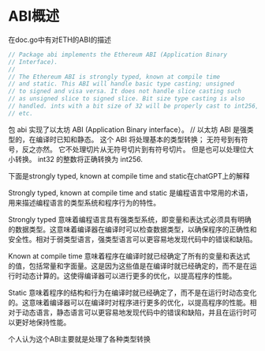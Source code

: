 # ABI概述

在doc.go中有对ETH的ABI的描述

```go
// Package abi implements the Ethereum ABI (Application Binary
// Interface).
//
// The Ethereum ABI is strongly typed, known at compile time
// and static. This ABI will handle basic type casting; unsigned
// to signed and visa versa. It does not handle slice casting such
// as unsigned slice to signed slice. Bit size type casting is also
// handled. ints with a bit size of 32 will be properly cast to int256,
// etc.
```

包 abi 实现了以太坊 ABI (Application Binary interface）。
//
以太坊 ABI 是强类型的，在编译时已知和静态。 这个 ABI 将处理基本的类型转换； 无符号到有符号，反之亦然。 它不处理切片从无符号切片到有符号切片。 但是也可以处理位大小转换。 int32 的整数将正确转换为 int256.

下面是strongly typed, known at compile time and static在chatGPT上的解释

Strongly typed, known at compile time and static 是编程语言中常用的术语，用来描述编程语言的类型系统和程序行为的特性。

Strongly typed 意味着编程语言具有强类型系统，即变量和表达式必须具有明确的数据类型。这意味着编译器在编译时可以检查数据类型，以确保程序的正确性和安全性。相对于弱类型语言，强类型语言可以更容易地发现代码中的错误和缺陷。

Known at compile time 意味着程序在编译时就已经确定了所有的变量和表达式的值，包括常量和字面量。这是因为这些值是在编译时就已经确定的，而不是在运行时动态计算的。这使得编译器可以进行更多的优化，以提高程序的性能。

Static 意味着程序的结构和行为在编译时就已经确定了，而不是在运行时动态变化的。这意味着编译器可以在编译时对程序进行更多的优化，以提高程序的性能。相对于动态语言，静态语言可以更容易地发现代码中的错误和缺陷，并且在运行时可以更好地保持性能。

个人认为这个ABI主要就是处理了各种类型转换


